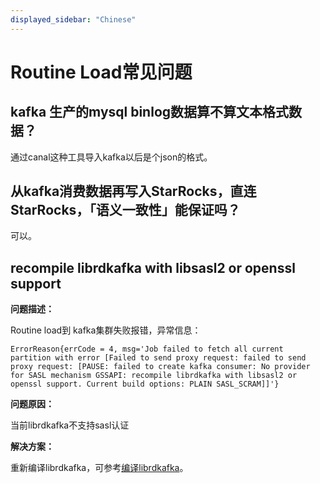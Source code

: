 ```yaml
---
displayed_sidebar: "Chinese"
---
```


# Routine Load常见问题

## kafka 生产的mysql binlog数据算不算文本格式数据？

通过canal这种工具导入kafka以后是个json的格式。

## 从kafka消费数据再写入StarRocks，直连StarRocks，「语义一致性」能保证吗？

可以。

## recompile librdkafka with libsasl2 or openssl support

**问题描述：**

Routine load到 kafka集群失败报错，异常信息：

```plain text
ErrorReason{errCode = 4, msg='Job failed to fetch all current partition with error [Failed to send proxy request: failed to send proxy request: [PAUSE: failed to create kafka consumer: No provider for SASL mechanism GSSAPI: recompile librdkafka with libsasl2 or openssl support. Current build options: PLAIN SASL_SCRAM]]'}
```

**问题原因：**

当前librdkafka不支持sasl认证

**解决方案：**

重新编译librdkafka，可参考[编译librdkafka](https://www.codeleading.com/article/8708676746/)。
